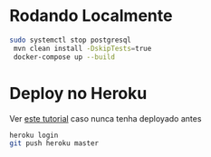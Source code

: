 # Rodando Localmente

```bash
sudo systemctl stop postgresql
 mvn clean install -DskipTests=true
 docker-compose up --build
```

# Deploy no Heroku

Ver [este tutorial](https://devcenter.heroku.com/articles/deploying-spring-boot-apps-to-heroku)
caso nunca tenha deployado antes

```bash
heroku login
git push heroku master
```
